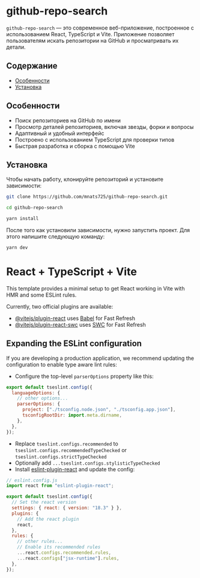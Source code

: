 # github-repo-search

`github-repo-search` — это современное веб-приложение, построенное с использованием React, TypeScript и Vite. Приложение позволяет пользователям искать репозитории на GitHub и просматривать их детали.

## Содержание

- [Особенности](#особенности)
- [Установка](#установка)

## Особенности

- Поиск репозиториев на GitHub по имени
- Просмотр деталей репозиториев, включая звезды, форки и вопросы
- Адаптивный и удобный интерфейс
- Построено с использованием TypeScript для проверки типов
- Быстрая разработка и сборка с помощью Vite

## Установка

Чтобы начать работу, клонируйте репозиторий и установите зависимости:

```bash
git clone https://github.com/mnats725/github-repo-search.git

cd github-repo-search

yarn install
```

После того как установили зависимости, нужно запустить проект. Для этого напишите следующую команду:

```bash
yarn dev
```

# React + TypeScript + Vite

This template provides a minimal setup to get React working in Vite with HMR and some ESLint rules.

Currently, two official plugins are available:

- [@vitejs/plugin-react](https://github.com/vitejs/vite-plugin-react/blob/main/packages/plugin-react/README.md) uses [Babel](https://babeljs.io/) for Fast Refresh
- [@vitejs/plugin-react-swc](https://github.com/vitejs/vite-plugin-react-swc) uses [SWC](https://swc.rs/) for Fast Refresh

## Expanding the ESLint configuration

If you are developing a production application, we recommend updating the configuration to enable type aware lint rules:

- Configure the top-level `parserOptions` property like this:

```js
export default tseslint.config({
  languageOptions: {
    // other options...
    parserOptions: {
      project: ["./tsconfig.node.json", "./tsconfig.app.json"],
      tsconfigRootDir: import.meta.dirname,
    },
  },
});
```

- Replace `tseslint.configs.recommended` to `tseslint.configs.recommendedTypeChecked` or `tseslint.configs.strictTypeChecked`
- Optionally add `...tseslint.configs.stylisticTypeChecked`
- Install [eslint-plugin-react](https://github.com/jsx-eslint/eslint-plugin-react) and update the config:

```js
// eslint.config.js
import react from "eslint-plugin-react";

export default tseslint.config({
  // Set the react version
  settings: { react: { version: "18.3" } },
  plugins: {
    // Add the react plugin
    react,
  },
  rules: {
    // other rules...
    // Enable its recommended rules
    ...react.configs.recommended.rules,
    ...react.configs["jsx-runtime"].rules,
  },
});
```
